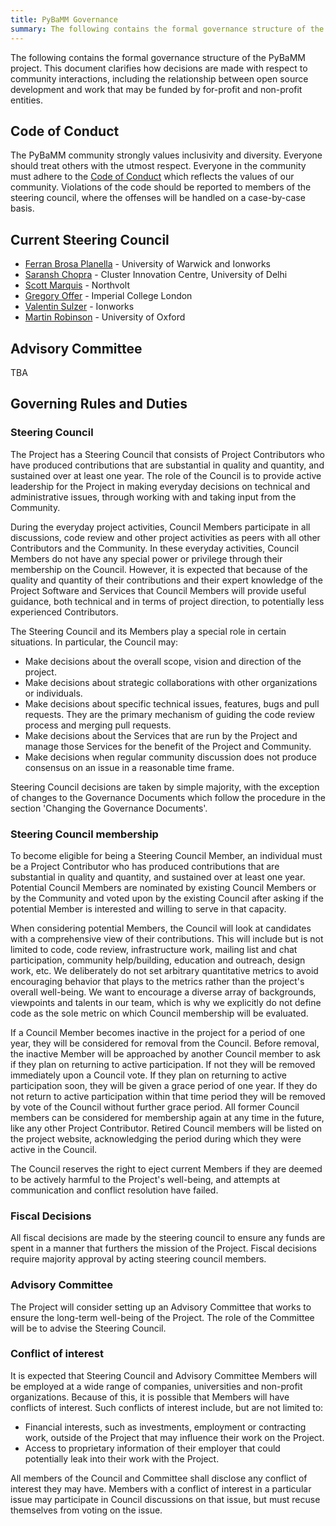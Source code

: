 ```yaml
---
title: PyBaMM Governance
summary: The following contains the formal governance structure of the PyBaMM project.
---
```


The following contains the formal governance structure of the PyBaMM
project. This document clarifies how decisions are made with respect
to community interactions, including the relationship between
open source development and work that may be funded by for-profit
and non-profit entities.

## Code of Conduct

The PyBaMM community strongly values inclusivity and diversity. Everyone
should treat others with the utmost respect. Everyone in the community
must adhere to the
[Code of Conduct](https://github.com/pybamm-team/PyBaMM/blob/develop/CODE-OF-CONDUCT.md) which
reflects the values of our community. Violations of the code should be
reported to members of the steering council, where the offenses will be
handled on a case-by-case basis.

## Current Steering Council

- [Ferran Brosa Planella](https://www.brosaplanella.xyz) - University of Warwick and Ionworks
- [Saransh Chopra](https://saransh-cpp.github.io) - Cluster Innovation Centre, University of Delhi
- [Scott Marquis](https://se.linkedin.com/in/scottmar93) - Northvolt
- [Gregory Offer](https://www.imperial.ac.uk/people/gregory.offer) - Imperial College London
- [Valentin Sulzer](https://sites.google.com/view/valentinsulzer) - Ionworks
- [Martin Robinson](https://www.sabsr3.ox.ac.uk/people/dr-martin-robinson) - University of Oxford

## Advisory Committee

TBA

## Governing Rules and Duties

### Steering Council

The Project has a Steering Council that consists of Project
Contributors who have produced contributions that are substantial in
quality and quantity, and sustained over at least one year. The role
of the Council is to provide active leadership for the Project in
making everyday decisions on technical and administrative issues,
through working with and taking input from the Community.

During the everyday project activities, Council Members participate in
all discussions, code review and other project activities as peers
with all other Contributors and the Community. In these everyday
activities, Council Members do not have any special power or privilege
through their membership on the Council. However, it is expected that
because of the quality and quantity of their contributions and their
expert knowledge of the Project Software and Services that Council
Members will provide useful guidance, both technical and in terms of
project direction, to potentially less experienced Contributors.

The Steering Council and its Members play a special role in certain
situations. In particular, the Council may:

- Make decisions about the overall scope, vision and direction of
  the project.
- Make decisions about strategic collaborations with other
  organizations or individuals.
- Make decisions about specific technical issues, features, bugs and
  pull requests. They are the primary mechanism of guiding the code
  review process and merging pull requests.
- Make decisions about the Services that are run by the Project and
  manage those Services for the benefit of the Project and Community.
- Make decisions when regular community discussion does not produce
  consensus on an issue in a reasonable time frame.

Steering Council decisions are taken by simple majority, with the
exception of changes to the Governance Documents which follow the
procedure in the section 'Changing the Governance Documents'.

### Steering Council membership

To become eligible for being a Steering Council Member, an individual
must be a Project Contributor who has produced contributions that are
substantial in quality and quantity, and sustained over at least one
year. Potential Council Members are nominated by existing Council
Members or by the Community and voted upon by the existing Council
after asking if the potential Member is interested and willing to
serve in that capacity.

When considering potential Members, the Council will look at
candidates with a comprehensive view of their contributions. This will
include but is not limited to code, code review, infrastructure work,
mailing list and chat participation, community help/building,
education and outreach, design work, etc. We deliberately do not
set arbitrary quantitative metrics to avoid encouraging behavior
that plays to the metrics rather than the project's overall well-being.
We want to encourage a diverse array of backgrounds, viewpoints and
talents in our team, which is why we explicitly do not define code as
the sole metric on which Council membership will be evaluated.

If a Council Member becomes inactive in the project for a period of
one year, they will be considered for removal from the Council. Before
removal, the inactive Member will be approached by another Council
member to ask if they plan on returning to active participation. If
not they will be removed immediately upon a Council vote. If they plan
on returning to active participation soon, they will be given a grace
period of one year. If they do not return to active participation
within that time period they will be removed by vote of the Council
without further grace period. All former Council members can be
considered for membership again at any time in the future, like any
other Project Contributor. Retired Council members will be listed on
the project website, acknowledging the period during which they were
active in the Council.

The Council reserves the right to eject current Members if they are
deemed to be actively harmful to the Project's well-being, and
attempts at communication and conflict resolution have failed.

### Fiscal Decisions

All fiscal decisions are made by the steering council to ensure any
funds are spent in a manner that furthers the mission of the Project.
Fiscal decisions require majority approval by acting steering council
members.

### Advisory Committee

The Project will consider setting up an Advisory Committee that works to ensure the long-term
well-being of the Project. The role of the Committee will be to advise the Steering Council.

### Conflict of interest

It is expected that Steering Council and Advisory Committee Members
will be employed at a wide range of companies, universities and non-profit
organizations. Because of this, it is possible that Members will have
conflicts of interest. Such conflicts of interest include, but are not
limited to:

- Financial interests, such as investments, employment or contracting
  work, outside of the Project that may influence their work on the
  Project.
- Access to proprietary information of their employer that could
  potentially leak into their work with the Project.

All members of the Council and Committee shall disclose any conflict of
interest they may have. Members with a conflict of interest in a
particular issue may participate in Council discussions on that issue,
but must recuse themselves from voting on the issue.
